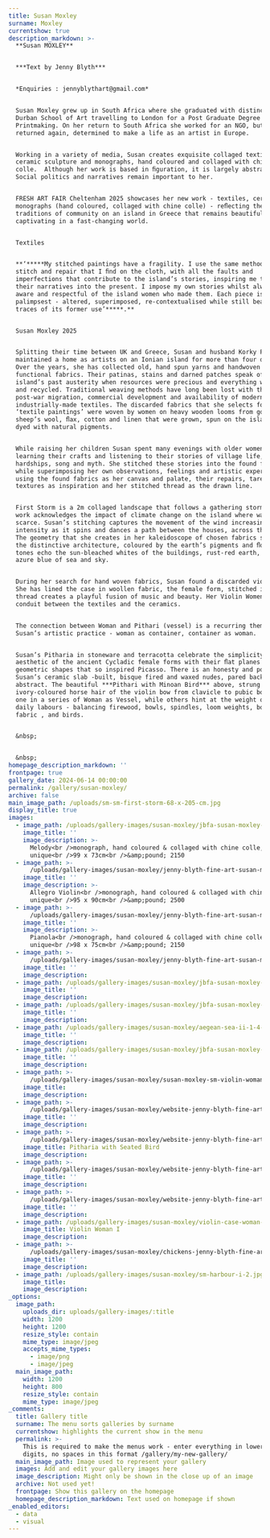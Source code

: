 ```yaml
---
title: Susan Moxley
surname: Moxley
currentshow: true
description_markdown: >-
  **Susan MOXLEY**


  ***Text by Jenny Blyth***


  *Enquiries : jennyblythart@gmail.com*


  Susan Moxley grew up in South Africa where she graduated with distinction from
  Durban School of Art travelling to London for a Post Graduate Degree in
  Printmaking. On her return to South Africa she worked for an NGO, but soon
  returned again, determined to make a life as an artist in Europe.


  Working in a variety of media, Susan creates exquisite collaged textiles,
  ceramic sculpture and monographs, hand coloured and collaged with chine
  colle.  Although her work is based in ﬁguration, it is largely abstracted.
  Social politics and narratives remain important to her.


  FRESH ART FAIR Cheltenham 2025 showcases her new work - textiles, ceramics and
  monographs (hand coloured, collaged with chine colle) - reﬂecting the changing
  traditions of community on an island in Greece that remains beautiful and
  captivating in a fast-changing world.


  Textiles


  **‘*****My stitched paintings have a fragility. I use the same methods of
  stitch and repair that I ﬁnd on the cloth, with all the faults and
  imperfections that contribute to the island’s stories, inspiring me to draw
  their narratives into the present. I impose my own stories whilst always being
  aware and respectful of the island women who made them. Each piece is a
  palimpsest - altered, superimposed, re-contextualised while still bearing
  traces of its former use’*****.**


  Susan Moxley 2025


  Splitting their time between UK and Greece, Susan and husband Korky Paul, have
  maintained a home as artists on an Ionian island for more than four decades.
  Over the years, she has collected old, hand spun yarns and handwoven
  functional fabrics. Their patinas, stains and darned patches speak of the
  island’s past austerity when resources were precious and everything was reused
  and recycled. Traditional weaving methods have long been lost with the
  post-war migration, commercial development and availability of modern
  industrially-made textiles. The discarded fabrics that she selects for her
  ‘textile paintings’ were woven by women on heavy wooden looms from goat and
  sheep’s wool, ﬂax, cotton and linen that were grown, spun on the island and
  dyed with natural pigments.


  While raising her children Susan spent many evenings with older women,
  learning their crafts and listening to their stories of village life,
  hardships, song and myth. She stitched these stories into the found fabrics
  while superimposing her own observations, feelings and artistic experiences,
  using the found fabrics as her canvas and palate, their repairs, tares and
  textures as inspiration and her stitched thread as the drawn line.


  First Storm is a 2m collaged landscape that follows a gathering storm. The
  work acknowledges the impact of climate change on the island where water is
  scarce. Susan’s stitching captures the movement of the wind increasing in
  intensity as it spins and dances a path between the houses, across the sky.
  The geometry that she creates in her kaleidoscope of chosen fabrics speaks of
  the distinctive architecture, coloured by the earth’s pigments and ﬂora. The
  tones echo the sun-bleached whites of the buildings, rust-red earth, and the
  azure blue of sea and sky.


  During her search for hand woven fabrics, Susan found a discarded violin case.
  She has lined the case in woollen fabric, the female form, stitched in red
  thread creates a playful fusion of music and beauty. Her Violin Women are a
  conduit between the textiles and the ceramics.


  The connection between Woman and Pithari (vessel) is a recurring theme across
  Susan’s artistic practice - woman as container, container as woman.


  Susan’s Pitharia in stoneware and terracotta celebrate the simplicity and
  aesthetic of the ancient Cycladic female forms with their ﬂat planes and
  geometric shapes that so inspired Picasso. There is an honesty and poise to
  Susan’s ceramic slab -built, bisque fired and waxed nudes, pared back to the
  abstract. The beautiful ***Pithari with Minoan Bird*** above, strung with
  ivory-coloured horse hair of the violin bow from clavicle to pubic bone, is
  one in a series of Woman as Vessel, while others hint at the weight of women’s
  daily labours - balancing firewood, bowls, spindles, loom weights, bolts of
  fabric , and birds.


  &nbsp;


  &nbsp;
homepage_description_markdown: ''
frontpage: true
gallery_date: 2024-06-14 00:00:00
permalink: /gallery/susan-moxley/
archive: false
main_image_path: /uploads/sm-sm-first-storm-68-x-205-cm.jpg
display_title: true
images:
  - image_path: /uploads/gallery-images/susan-moxley/jbfa-susan-moxley-melody.jpg
    image_title: ''
    image_description: >-
      Melody<br />monograph, hand coloured & collaged with chine colle,
      unique<br />99 x 73cm<br />&amp;pound; 2150
  - image_path: >-
      /uploads/gallery-images/susan-moxley/jenny-blyth-fine-art-susan-moxley-allegro-violin.jpg
    image_title: ''
    image_description: >-
      Allegro Violin<br />monograph, hand coloured & collaged with chine colle,
      unique<br />95 x 90cm<br />&amp;pound; 2500
  - image_path: >-
      /uploads/gallery-images/susan-moxley/jenny-blyth-fine-art-susan-moxley-pianola-1-mb.jpg
    image_title: ''
    image_description: >-
      Pianola<br />monograph, hand coloured & collaged with chine colle,
      unique<br />98 x 75cm<br />&amp;pound; 2150
  - image_path: >-
      /uploads/gallery-images/susan-moxley/jenny-blyth-fine-art-susan-moxley-violin-women-in-blue-1.jpg
    image_title: ''
    image_description:
  - image_path: /uploads/gallery-images/susan-moxley/jbfa-susan-moxley-aegean-ii.jpg
    image_title: ''
    image_description:
  - image_path: /uploads/gallery-images/susan-moxley/jbfa-susan-moxley-hot-sea-i.jpg
    image_title: ''
    image_description:
  - image_path: /uploads/gallery-images/susan-moxley/aegean-sea-ii-1-4-mb.jpg
    image_title: ''
    image_description:
  - image_path: /uploads/gallery-images/susan-moxley/jbfa-susan-moxley-summer-storm.jpg
    image_title: ''
    image_description:
  - image_path: >-
      /uploads/gallery-images/susan-moxley/susan-moxley-sm-violin-woman-in-white-with-minoan-bird-1.jpg
    image_title:
    image_description:
  - image_path: >-
      /uploads/gallery-images/susan-moxley/website-jenny-blyth-fine-art-susan-moxley-pitharia-ii-with-minoan-bird-03.jpg
    image_title: ''
    image_description:
  - image_path: >-
      /uploads/gallery-images/susan-moxley/website-jenny-blyth-fine-art-susan-moxley-pitharia-with-minoan-bird.jpg
    image_title: Pitharia with Seated Bird
    image_description:
  - image_path: >-
      /uploads/gallery-images/susan-moxley/website-jenny-blyth-fine-art-susan-moxley-pitharia-with-sticks.jpg
    image_title: ''
    image_description:
  - image_path: >-
      /uploads/gallery-images/susan-moxley/website-jenny-blyth-fine-art-susan-moxley-pitharia-with-plates.jpg
    image_title: ''
    image_description:
  - image_path: /uploads/gallery-images/susan-moxley/violin-case-woman-i-sm.jpg
    image_title: Violin Woman I
    image_description:
  - image_path: >-
      /uploads/gallery-images/susan-moxley/chickens-jenny-blyth-fine-art-susan-moxley-when-chickens-fly.jpg
    image_title: ''
    image_description:
  - image_path: /uploads/gallery-images/susan-moxley/sm-harbour-i-2.jpg
    image_title:
    image_description:
_options:
  image_path:
    uploads_dir: uploads/gallery-images/:title
    width: 1200
    height: 1200
    resize_style: contain
    mime_type: image/jpeg
    accepts_mime_types:
      - image/png
      - image/jpeg
  main_image_path:
    width: 1200
    height: 800
    resize_style: contain
    mime_type: image/jpeg
_comments:
  title: Gallery title
  surname: The menu sorts galleries by surname
  currentshow: highlights the current show in the menu
  permalink: >-
    This is required to make the menus work - enter everything in lower case, no
    digits, no spaces in this format /gallery/my-new-gallery/
  main_image_path: Image used to represent your gallery
  images: Add and edit your gallery images here
  image_description: Might only be shown in the close up of an image
  archive: Not used yet!
  frontpage: Show this gallery on the homepage
  homepage_description_markdown: Text used on homepage if shown
_enabled_editors:
  - data
  - visual
---
```

